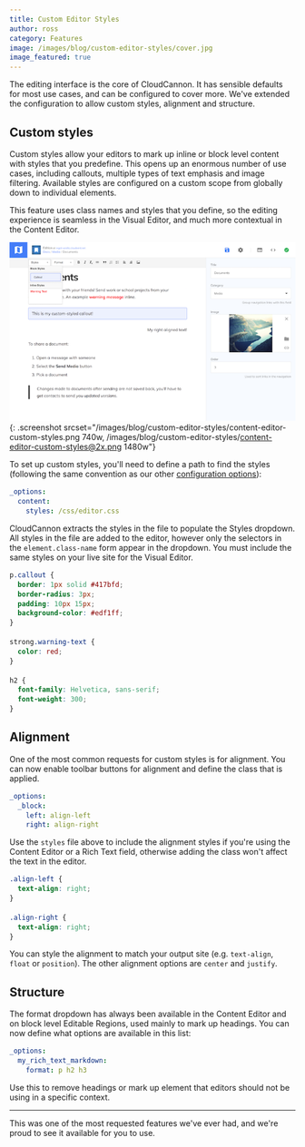 ```yaml
---
title: Custom Editor Styles
author: ross
category: Features
image: /images/blog/custom-editor-styles/cover.jpg
image_featured: true
---
```


The editing interface is the core of CloudCannon. It has sensible defaults for most use cases, and can be configured to cover more. We've extended the configuration to allow custom styles, alignment and structure.

## Custom styles

Custom styles allow your editors to mark up inline or block level content with styles that you predefine. This opens up an enormous number of use cases, including callouts, multiple types of text emphasis and image filtering. Available styles are configured on a custom scope from globally down to individual elements.

This feature uses class names and styles that you define, so the editing experience is seamless in the Visual Editor, and much more contextual in the Content Editor.

![Content Editor with custom styles and alignment](/images/blog/custom-editor-styles/content-editor-custom-styles.png){: .screenshot srcset="/images/blog/custom-editor-styles/content-editor-custom-styles.png 740w, /images/blog/custom-editor-styles/content-editor-custom-styles@2x.png 1480w"}

To set up custom styles, you'll need to define a path to find the styles (following the same convention as our other [configuration options](https://docs.cloudcannon.com/editing/options/)):

~~~yaml
_options:
  content:
    styles: /css/editor.css
~~~

CloudCannon extracts the styles in the file to populate the Styles dropdown. All styles in the file are added to the editor, however only the selectors in the `element.class-name` form appear in the dropdown. You must include the same styles on your live site for the Visual Editor.

~~~css
p.callout {
  border: 1px solid #417bfd;
  border-radius: 3px;
  padding: 10px 15px;
  background-color: #edf1ff;
}

strong.warning-text {
  color: red;
}

h2 {
  font-family: Helvetica, sans-serif;
  font-weight: 300;
}
~~~


## Alignment

One of the most common requests for custom styles is for alignment. You can now enable toolbar buttons for alignment and define the class that is applied.

~~~yaml
_options:
  _block:
    left: align-left
    right: align-right
~~~

Use the `styles` file above to include the alignment styles if you're using the Content Editor or a Rich Text field, otherwise adding the class won't affect the text in the editor.

~~~css
.align-left {
  text-align: right;
}

.align-right {
  text-align: right;
}
~~~

You can style the alignment to match your output site (e.g. `text-align`, `float` or `position`). The other alignment options are `center` and `justify`.


## Structure

The format dropdown has always been available in the Content Editor and on block level Editable Regions, used mainly to mark up headings. You can now define what options are available in this list:

~~~yaml
_options:
  my_rich_text_markdown:
    format: p h2 h3
~~~

Use this to remove headings or mark up element that editors should not be using in a specific context.

***

This was one of the most requested features we've ever had, and we're proud to see it available for you to use.
